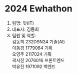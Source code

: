 # 2024 Ewhathon 
1. 팀명: 잇(IT)
2. 대표자: 김동희
3. 팀원 및 역할:<br/>
    김동희 232DSN24 기술(AI)<br/>
    이동경 1779064 기획<br/>
    오영주 2117024 기획<br/>
    곽서진 2076016 프론트엔드<br/>
    박유진 1971092 백엔드
